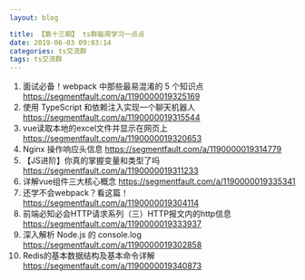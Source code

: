 ```yaml
---
layout: blog

title: 【第十三期】 ts群每周学习一点点
date: 2019-06-03 09:03:14
categories: ts交流群
tags: ts交流群
---
```



1. 面试必备！webpack 中那些最易混淆的 5 个知识点 https://segmentfault.com/a/1190000019325169
2. 使用 TypeScript 和依赖注入实现一个聊天机器人 https://segmentfault.com/a/1190000019315544
3. vue读取本地的excel文件并显示在网页上 https://segmentfault.com/a/1190000019320653
4. Nginx 操作响应头信息 https://segmentfault.com/a/1190000019314779
5. 【JS进阶】你真的掌握变量和类型了吗 https://segmentfault.com/a/1190000019311233
6. 详解vue组件三大核心概念 https://segmentfault.com/a/1190000019335341
7. 还学不会webpack？看这篇！ https://segmentfault.com/a/1190000019304114
8. 前端必知必会HTTP请求系列（三）HTTP报文内的http信息 https://segmentfault.com/a/1190000019333937
9. 深入解析 Node.js 的 console.log https://segmentfault.com/a/1190000019302858
10. Redis的基本数据结构及基本命令详解 https://segmentfault.com/a/1190000019340873
